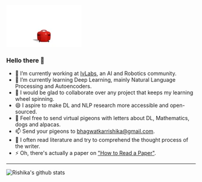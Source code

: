 ![GIF](https://github.com/rishika2110/rishika2110/blob/master/Baymax_gif/baymax1.webp)
### Hello there 👋

- 🔭 I’m currently working at [IvLabs](https://www.ivlabs.in/), an AI and Robotics community.
- 🌱 I’m currently learning Deep Learning, mainly Natural Language Processing and Autoencoders.
- 👯 I would be glad to collaborate over any project that keeps my learning wheel spinning.
- 😄 I aspire to make DL and NLP research more accessible and open-sourced.
- 💬 Feel free to send virtual pigeons with letters about DL, Mathematics, dogs and alpacas.
- 📫 Send your pigeons to bhagwatkarrishika@gmail.com.
- 🤔 I often read literature and try to comprehend the thought process of the writer.
- ⚡ Oh, there's actually a paper on ["How to Read a Paper"](http://blizzard.cs.uwaterloo.ca/keshav/home/Papers/data/07/paper-reading.pdf).

---

![Rishika's github stats](https://github-readme-stats.vercel.app/api?username=rishika2110&show_icons=true&theme=algolia)
